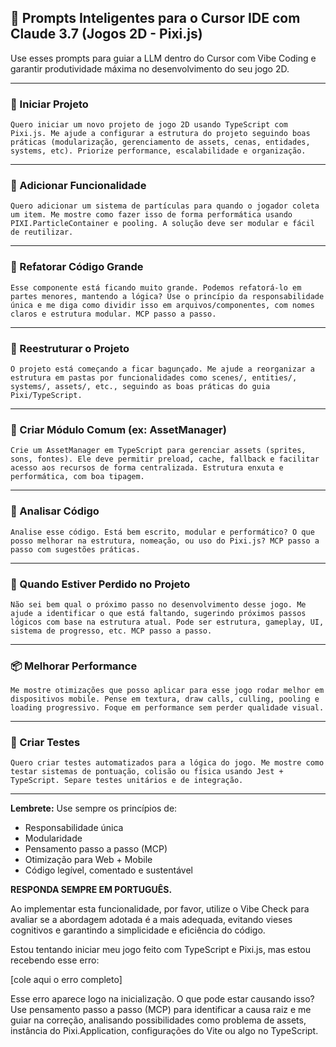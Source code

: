 ## 🧠 Prompts Inteligentes para o Cursor IDE com Claude 3.7 (Jogos 2D - Pixi.js)

Use esses prompts para guiar a LLM dentro do Cursor com Vibe Coding e garantir produtividade máxima no desenvolvimento do seu jogo 2D.

---

### 🚀 Iniciar Projeto
```
Quero iniciar um novo projeto de jogo 2D usando TypeScript com Pixi.js. Me ajude a configurar a estrutura do projeto seguindo boas práticas (modularização, gerenciamento de assets, cenas, entidades, systems, etc). Priorize performance, escalabilidade e organização.
```

---

### 🧩 Adicionar Funcionalidade
```
Quero adicionar um sistema de partículas para quando o jogador coleta um item. Me mostre como fazer isso de forma performática usando PIXI.ParticleContainer e pooling. A solução deve ser modular e fácil de reutilizar.
```

---

### 🔁 Refatorar Código Grande
```
Esse componente está ficando muito grande. Podemos refatorá-lo em partes menores, mantendo a lógica? Use o princípio da responsabilidade única e me diga como dividir isso em arquivos/componentes, com nomes claros e estrutura modular. MCP passo a passo.
```

---

### 🧹 Reestruturar o Projeto
```
O projeto está começando a ficar bagunçado. Me ajude a reorganizar a estrutura em pastas por funcionalidades como scenes/, entities/, systems/, assets/, etc., seguindo as boas práticas do guia Pixi/TypeScript.
```

---

### 🔧 Criar Módulo Comum (ex: AssetManager)
```
Crie um AssetManager em TypeScript para gerenciar assets (sprites, sons, fontes). Ele deve permitir preload, cache, fallback e facilitar acesso aos recursos de forma centralizada. Estrutura enxuta e performática, com boa tipagem.
```

---

### 🧐 Analisar Código
```
Analise esse código. Está bem escrito, modular e performático? O que posso melhorar na estrutura, nomeação, ou uso do Pixi.js? MCP passo a passo com sugestões práticas.
```

---

### 🧭 Quando Estiver Perdido no Projeto
```
Não sei bem qual o próximo passo no desenvolvimento desse jogo. Me ajude a identificar o que está faltando, sugerindo próximos passos lógicos com base na estrutura atual. Pode ser estrutura, gameplay, UI, sistema de progresso, etc. MCP passo a passo.
```

---

### 📦 Melhorar Performance
```
Me mostre otimizações que posso aplicar para esse jogo rodar melhor em dispositivos mobile. Pense em textura, draw calls, culling, pooling e loading progressivo. Foque em performance sem perder qualidade visual.
```

---

### 🧪 Criar Testes
```
Quero criar testes automatizados para a lógica do jogo. Me mostre como testar sistemas de pontuação, colisão ou física usando Jest + TypeScript. Separe testes unitários e de integração.
```

---

**Lembrete:** Use sempre os princípios de:
- Responsabilidade única
- Modularidade
- Pensamento passo a passo (MCP)
- Otimização para Web + Mobile
- Código legível, comentado e sustentável

**RESPONDA SEMPRE EM PORTUGUÊS.**


Ao implementar esta funcionalidade, por favor, utilize o Vibe Check para avaliar se a abordagem adotada é a mais adequada, evitando vieses cognitivos e garantindo a simplicidade e eficiência do código.


Estou tentando iniciar meu jogo feito com TypeScript e Pixi.js, mas estou recebendo esse erro:

[cole aqui o erro completo]

Esse erro aparece logo na inicialização. O que pode estar causando isso? Use pensamento passo a passo (MCP) para identificar a causa raiz e me guiar na correção, analisando possibilidades como problema de assets, instância do Pixi.Application, configurações do Vite ou algo no TypeScript.
